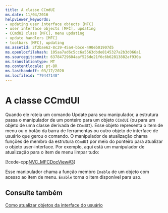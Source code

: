 ```yaml
---
title: A classe CCmdUI
ms.date: 11/04/2016
helpviewer_keywords:
- updating user interface objects [MFC]
- user interface objects [MFC], updating
- CCmdUI class [MFC], menu updating
- update handlers [MFC]
- toolbars [MFC], updating
ms.assetid: 2f2bae62-8c29-45a4-bbce-490eb01907d5
ms.openlocfilehash: 105aa7ad6c5cc6a5563dbde8145327a2b3d066a1
ms.sourcegitcommit: 63784729604aaf526de21f6c6b62813882af930a
ms.translationtype: MT
ms.contentlocale: pt-BR
ms.lasthandoff: 03/17/2020
ms.locfileid: "79447148"
---
```

# <a name="the-ccmdui-class"></a>A classe CCmdUI

Quando ele roteia um comando Update para seu manipulador, a estrutura passa o manipulador de um ponteiro para um objeto `CCmdUI` (ou para um objeto de uma classe derivada de `CCmdUI`). Esse objeto representa o item de menu ou o botão da barra de ferramentas ou outro objeto de interface de usuário que gerou o comando. O manipulador de atualização chama funções de membro da estrutura `CCmdUI` por meio do ponteiro para atualizar o objeto user-interface. Por exemplo, aqui está um manipulador de atualização para o item de menu limpar tudo:

[!code-cpp[NVC_MFCDocView#3](../mfc/codesnippet/cpp/the-ccmdui-class_1.cpp)]

Esse manipulador chama a função membro `Enable` de um objeto com acesso ao item de menu. `Enable` torna o item disponível para uso.

## <a name="see-also"></a>Consulte também

[Como atualizar objetos da interface do usuário](../mfc/how-to-update-user-interface-objects.md)
